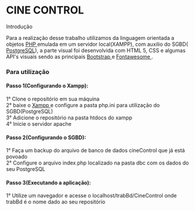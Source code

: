 <H1>CINE CONTROL</H1> 

Introdução

Para a realização desse trabalho utilizamos da linguagem orientada a objetos <a href='https://www.php.net/'> PHP </a> emulada em um servidor local(XAMPP), com auxilio do SGBD( <a href='https://www.postgresql.org/'>PostgreSQL</a>), a parte visual foi desenvolvida com HTML 5, CSS e algumas API's visuais sendo as principais <a href='https://getbootstrap.com/'> Bootstrap </a> e <a href='https://fontawesome.com/'> Fontawesome </a>.

<h3>Para utilização</h3>

<h4>Passo 1(Configurando o Xampp):</h4> 
1° Clone o repositório em sua máquina
<br>2° baixe o <a href='https://www.apachefriends.org/pt_br/download.html'> Xampp </a>e configure a pasta php.ini para utilização do SGBD(PostgreSQL)
<br>3° Adicione o repositório na pasta htdocs do xampp
<br>4° Inicie o servidor apache

<h4>Passo 2(Configurando o SGBD):</h4>

1° Faça um backup do arquivo de banco de dados cineControl que já está povoado
<br>2° Configure o arquivo index.php localizado na pasta dbc com os dados do seu PostgreSQL

<h4>Passo 3(Executando a aplicação):</h4>

1° Utilize um navegador e acesse o localhost/trabBd/CineControl
 onde trabBd é o nome dado ao seu repositório 

